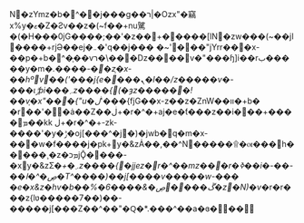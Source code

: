 N�zYmz�b�^��j���g��ר|�Ozx"�竊x%y�ޱ�Z�Ƨv��z�(~f��+nu騭�(�H���0jG����;��'�z��+�׫����[lN�zw���(~��jا�׬���+rjƏ��ej�܅�'q��j���	�~'�׬��"jYrr��׫�x-��p�+b�^�֛��v׬��\�ר�ǲ����v�"���ɧ]i��rب�����y�m�*.����-��z֤�x-��hºv��('���j{e����ܢ�l��/z�����v�-���ɩݱƥi���܇z����{(�ȝz������!��v֤�x"���{"u�ڶ*'���{fjG��x-z��z�ZnW��װ�+b�	�r��'�\�ȧ��Z��ڶ+�r�^�+aj�e�ƭ���z��i���+����ܡ׮��kk	ڶ+�r�^�+-zk-����'�y�ݱ�oj[���^�j�)�jwb�׫q�m�x-���w�f����j�pk+y�&zȦ��,��^N�����۩�ꮊ���h�����¸�z�ܡכjǬ����-�xy�&zƩ�*+�܇z����{�jjez�r�^��mz���r�ߢ��i�-��-��ڝ�^�ا�T^����)��j[����v�����w-���	�e�x&z�hv�b��%�ڱ����ڝ�&����6�z�N)�v*�r�r���z{lʋ�����7��)��-�����j[���Z��^��"�Ԛ�*.���^��a�ɞ���๨